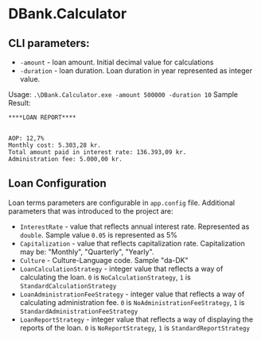 # DBank.Calculator

## CLI parameters: 
- `-amount` - loan amount. Initial decimal value for calculations
- `-duration` - loan duration. Loan duration in year represented as integer value. 

Usage:
```.\DBank.Calculator.exe -amount 500000 -duration 10```
Sample Result:
```
****LOAN REPORT****


AOP: 12,7%
Monthly cost: 5.303,28 kr.
Total amount paid in interest rate: 136.393,09 kr.
Administration fee: 5.000,00 kr.

```

## Loan Configuration
Loan terms parameters are configurable in `app.config` file.
Additional parameters that was introduced to the project are:
- `InterestRate` - value that reflects annual interest rate. Represented as `double`. Sample value `0.05` is represented as 5%
- `Capitalization` - value that reflects capitalization rate. Capitalization may be: "Monthly", "Quarterly", "Yearly".  
- `Culture` - Culture-Language code. Sample "da-DK" 
- `LoanCalculationStrategy` - integer value that reflects a way of calculating the loan. `0` is `NoCalculationStrategy`, `1` is `StandardCalculationStrategy`
- `LoanAdministrationFeeStrategy` - integer value that reflects a way of calculating administration fee. `0` is `NoAdministrationFeeStrategy`, `1` is `StandardAdministrationFeeStrategy`
- `LoanReportStrategy` - integer value that reflects a way of displaying the reports of the loan. `0` is `NoReportStrategy`, `1` is `StandardReportStrategy`
